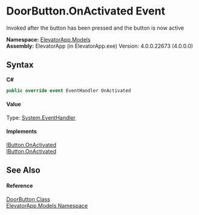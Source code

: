 # DoorButton.OnActivated Event
 

Invoked after the button has been pressed and the button is now active

**Namespace:**&nbsp;<a href="N_ElevatorApp_Models">ElevatorApp.Models</a><br />**Assembly:**&nbsp;ElevatorApp (in ElevatorApp.exe) Version: 4.0.0.22673 (4.0.0.0)

## Syntax

**C#**<br />
``` C#
public override event EventHandler OnActivated
```


#### Value
Type: <a href="http://msdn2.microsoft.com/en-us/library/xhb70ccc" target="_blank">System.EventHandler</a>

#### Implements
<a href="E_ElevatorApp_Models_Interfaces_IButton_OnActivated">IButton.OnActivated</a><br /><a href="E_ElevatorApp_Models_Interfaces_IButton_OnActivated">IButton.OnActivated</a><br />

## See Also


#### Reference
<a href="T_ElevatorApp_Models_DoorButton">DoorButton Class</a><br /><a href="N_ElevatorApp_Models">ElevatorApp.Models Namespace</a><br />